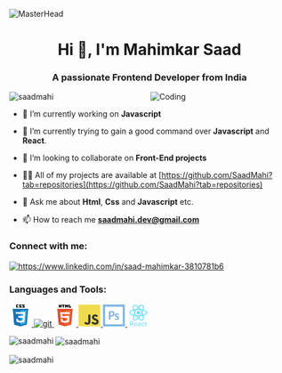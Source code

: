 ![MasterHead](https://user-images.githubusercontent.com/10498744/210012254-234538ff-d198-48aa-8964-37e6fd45d227.gif)

<h1 align="center">Hi 👋, I'm Mahimkar Saad</h1>
<h3 align="center">A passionate Frontend Developer from India</h3>

<img align="right" alt="Coding" width="250" src="https://pic.funnygifsbox.com/uploads/2022/01/funnygifsbox.com-2022-01-22-12-31-51-85.gif">

<p align="left"> <img src="https://komarev.com/ghpvc/?username=saadmahi&label=Profile%20views&color=0e75b6&style=flat" alt="saadmahi" /> </p>

- 🔭 I’m currently working on **Javascript**

- 🌱 I’m currently trying to gain a good command over **Javascript** and **React**.

- 👯 I’m looking to collaborate on **Front-End projects**

- 👨‍💻 All of my projects are available at [https://github.com/SaadMahi?tab=repositories](https://github.com/SaadMahi?tab=repositories)

- 💬 Ask me about **Html**, **Css** and **Javascript** etc.

- 📫 How to reach me **saadmahi.dev@gmail.com**

<h3 align="left">Connect with me:</h3>
<p align="left">
<a href="https://www.linkedin.com/in/saadmahi/" target="blank"><img align="center" src="https://upload.wikimedia.org/wikipedia/commons/thumb/f/f8/LinkedIn_icon_circle.svg/800px-LinkedIn_icon_circle.svg.png" alt="https://www.linkedin.com/in/saad-mahimkar-3810781b6" height="30" width="40" /></a>
</p>

<h3 align="left">Languages and Tools:</h3>
<p align="left"> <a href="https://www.w3schools.com/css/" target="_blank" rel="noreferrer"> <img src="https://raw.githubusercontent.com/devicons/devicon/master/icons/css3/css3-original-wordmark.svg" alt="css3" width="40" height="40"/> </a> <a href="https://git-scm.com/" target="_blank" rel="noreferrer"> <img src="https://www.vectorlogo.zone/logos/git-scm/git-scm-icon.svg" alt="git" width="40" height="40"/> </a> <a href="https://www.w3.org/html/" target="_blank" rel="noreferrer"> <img src="https://raw.githubusercontent.com/devicons/devicon/master/icons/html5/html5-original-wordmark.svg" alt="html5" width="40" height="40"/> </a> <a href="https://developer.mozilla.org/en-US/docs/Web/JavaScript" target="_blank" rel="noreferrer"> <img src="https://raw.githubusercontent.com/devicons/devicon/master/icons/javascript/javascript-original.svg" alt="javascript" width="40" height="40"/> </a> <a href="https://www.photoshop.com/en" target="_blank" rel="noreferrer"> <img src="https://raw.githubusercontent.com/devicons/devicon/master/icons/photoshop/photoshop-line.svg" alt="photoshop" width="40" height="40"/> </a> <a href="https://reactjs.org/" target="_blank" rel="noreferrer"> <img src="https://raw.githubusercontent.com/devicons/devicon/master/icons/react/react-original-wordmark.svg" alt="react" width="40" height="40"/> </a> </p>

<p><img align="left" src="https://github-readme-stats.vercel.app/api/top-langs?username=saadmahi&show_icons=true&locale=en&layout=compact" alt="saadmahi" /></p>

<p>&nbsp;<img align="center" src="https://github-readme-stats.vercel.app/api?username=saadmahi&show_icons=true&locale=en" alt="saadmahi" /></p>

<p><img align="center" src="https://github-readme-streak-stats.herokuapp.com/?user=saadmahi&" alt="saadmahi" /></p>
